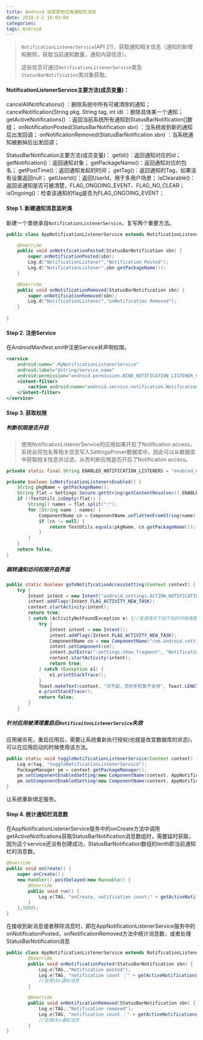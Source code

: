 ```yaml
---
title: Android 读取其他应用通知栏消息
date: 2018-2-2 18:03:00
categories: 
tags: Android
---
```


> `NotificationListenerService`(API 21)，获取通知相关信息（通知的新增和删除，获取当前通知数量，通知内容信息）。
>
> 这些信息可通过`NotificationListenerService`类及`StatusBarNotification`类对象获取。

#### NotificationListenerService主要方法(成员变量)： 

cancelAllNotifications() ：删除系统中所有可被清除的通知； 
cancelNotification(String pkg, String tag, int id) ：删除具体某一个通知； 
getActiveNotifications() ：返回当前系统所有通知到StatusBarNotification[]数组； 
onNotificationPosted(StatusBarNotification sbn) ：当系统收到新的通知后出发回调； 
onNotificationRemoved(StatusBarNotification sbn) ：当系统通知被删掉后出发回调；

StatusBarNotification主要方法(成员变量)： 
getId()：返回通知对应的id； 
getNotification()：返回通知对象； 
getPackageName()：返回通知对应的包名； 
getPostTime()：返回通知发起的时间； 
getTag()：返回通知的Tag，如果没有设置返回null； 
getUserId()：返回UserId，用于多用户场景； 
isClearable()：返回该通知是否可被清楚，FLAG_ONGOING_EVENT、FLAG_NO_CLEAR； 
isOngoing()：检查该通知的flag是否为FLAG_ONGOING_EVENT；

#### Step 1. 新建通知消息监听类

新建一个类继承自`NotificationListenerService`，复写两个重要方法。

```java
public class AppNotificationListenerService extends NotificationListenerService {

    @Override
    public void onNotificationPosted(StatusBarNotification sbn) {
        super.onNotificationPosted(sbn);
        Log.d("NotificationListener","Notification Posted");
        Log.d("NotificationListener",sbn.getPackageName());
    }

    @Override
    public void onNotificationRemoved(StatusBarNotification sbn) {
        super.onNotificationRemoved(sbn);
        Log.d("NotificationListener","onNotification Removed");
    }
    
}
```

#### Step 2. 注册Service

在AndroidManifest.xml中注册Service并声明权限。

```xml
<service
	android:name=".MyNotificationListenerService"
	android:label="@string/service_name"
	android:permission="android.permission.BIND_NOTIFICATION_LISTENER_SERVICE">
    <intent-filter>
		<action android:name="android.service.notification.NotificationListenerService" />
	</intent-filter>
</service>
```

#### Step 3. 获取权限

##### 判断权限是否开启

> 使用NotificationListenerService的应用如果开启了Notification access，系统会将包名等相关信息写入SettingsProver数据库中，因此可以从数据库中获取相关信息并过滤，从而判断应用是否开启了Notification access。

```java
private static final String ENABLED_NOTIFICATION_LISTENERS = "enabled_notification_listeners";

private boolean isNotificationListenersEnabled() {
	String pkgName = getPackageName();
	String flat = Settings.Secure.getString(getContentResolver(),ENABLED_NOTIFICATION_LISTENERS);
	if (!TextUtils.isEmpty(flat)) {
		String[] names = flat.split(":");
		for (String name : names) {
			ComponentName cn = ComponentName.unflattenFromString(name);
            if (cn != null) {
            	return TextUtils.equals(pkgName, cn.getPackageName());
            }
        }
    }
    return false;
}
```

##### 跳转通知访问权限开启界面

```java
public static boolean goToNotificationAccessSetting(Context context) {
	try {
		Intent intent = new Intent("android.settings.ACTION_NOTIFICATION_LISTENER_SETTINGS");
        intent.addFlags(Intent.FLAG_ACTIVITY_NEW_TASK);
        context.startActivity(intent);
        return true;
        } catch (ActivityNotFoundException e) {//普通情况下找不到的时候需要再特殊处理找一次
        	try {
        		Intent intent = new Intent();
            	intent.addFlags(Intent.FLAG_ACTIVITY_NEW_TASK);
            	ComponentName cn = new ComponentName("com.android.settings", "com.android.settings.Settings$NotificationAccessSettingsActivity");
            	intent.setComponent(cn);
            	intent.putExtra(":settings:show_fragment", "NotificationAccessSettings");
            	context.startActivity(intent);
            	return true;
            } catch (Exception e1) {
                e1.printStackTrace();
            }
            Toast.makeText(context, "对不起，您的手机暂不支持", Toast.LENGTH_SHORT).show();
            e.printStackTrace();
            return false;
        }
    }
```

##### 针对应用被清理重启后`NotificaitonListenerService`失效

应用被杀死，重启应用后，需要让系统重新执行授权(也就是改变数据库的状态)，可以在应用启动的时候使用该方法。

```java
public static void toggleNotificationListenerService(Context context) {
    Log.e(tag, "toggleNotificationListenerService");
    PackageManager pm = context.getPackageManager();
    pm.setComponentEnabledSetting(new ComponentName(context, AppNotificationListenerService.class), PackageManager.COMPONENT_ENABLED_STATE_DISABLED, PackageManager.DONT_KILL_APP);
    pm.setComponentEnabledSetting(new ComponentName(context, AppNotificationListenerService.class), PackageManager.COMPONENT_ENABLED_STATE_ENABLED, PackageManager.DONT_KILL_APP);
}
```

让系统重新绑定服务。

#### Step 4. 统计通知栏消息数

在AppNotificationListenerService服务中的onCreate方法中调用getActiveNotifications获取StatusBarNotification消息数组时，需要延时获取，因为这个service还没有创建成功，StatusBarNotification数组的lenth即当前通知栏的消息数。

```java
@Override
public void onCreate() { 
    super.onCreate()；
    new Handler().postDelayed(new Runnable() {
		@Override
        public void run() {
        	Log.e(TAG, "onCreate, notification count:" + getActiveNotifications().length);
        }
    },1000);
}
```

在接收到新消息或者移除消息时，即在AppNotificationListenerService服务中的onNotificationPosted，onNotificationRemoved方法中统计消息数，或者处理StatusBarNotification消息

```java
public class AppNotificationListenerService extends NotificationListenerService {  
        @Override  
        public void onNotificationPosted(StatusBarNotification sbn) {  
            Log.e(TAG,,"Notification posted");  
            Log.e(TAG, "notification count ：" + getActiveNotifications().length);
            //处理sbn通知消息
        }  

        @Override  
        public void onNotificationRemoved(StatusBarNotification sbn) {  
            Log.e(TAG,,"Notification removed");   
            Log.e(TAG, "notification count ：" + getActiveNotifications().length);
            //处理sbn通知消息
        }  
} 
```

